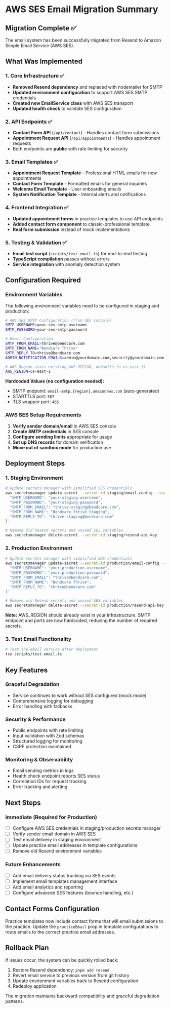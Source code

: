 # AWS SES Email Migration Summary

## Migration Complete ✅

The email system has been successfully migrated from Resend to Amazon Simple Email Service (AWS SES).

## What Was Implemented

### 1. Core Infrastructure ✅
- **Removed Resend dependency** and replaced with nodemailer for SMTP
- **Updated environment configuration** to support AWS SES SMTP credentials
- **Created new EmailService class** with AWS SES transport
- **Updated health check** to validate SES configuration

### 2. API Endpoints ✅
- **Contact Form API** (`/api/contact`) - Handles contact form submissions
- **Appointment Request API** (`/api/appointments`) - Handles appointment requests
- Both endpoints are **public** with rate limiting for security

### 3. Email Templates ✅
- **Appointment Request Template** - Professional HTML emails for new appointments
- **Contact Form Template** - Formatted emails for general inquiries
- **Welcome Email Template** - User onboarding emails
- **System Notification Template** - Internal alerts and notifications

### 4. Frontend Integration ✅
- **Updated appointment forms** in practice templates to use API endpoints
- **Added contact form component** to classic-professional template
- **Real form submission** instead of mock implementations

### 5. Testing & Validation ✅
- **Email test script** (`scripts/test-email.ts`) for end-to-end testing
- **TypeScript compilation** passes without errors
- **Service integration** with anomaly detection system

## Configuration Required

### Environment Variables
The following environment variables need to be configured in staging and production:

```bash
# AWS SES SMTP Configuration (from SES console)
SMTP_USERNAME=your-ses-smtp-username
SMTP_PASSWORD=your-ses-smtp-password

# Email Configuration
SMTP_FROM_EMAIL=thrive@bendcare.com
SMTP_FROM_NAME="Bendcare Thrive"
SMTP_REPLY_TO=thrive@bendcare.com
ADMIN_NOTIFICATION_EMAILS=admin@yourdomain.com,security@yourdomain.com

# AWS Region (uses existing AWS_REGION, defaults to us-east-1)
AWS_REGION=us-east-1
```

**Hardcoded Values (no configuration needed):**
- SMTP endpoint: `email-smtp.{region}.amazonaws.com` (auto-generated)
- STARTTLS port: `587`
- TLS wrapper port: `465`

### AWS SES Setup Requirements
1. **Verify sender domain/email** in AWS SES console
2. **Create SMTP credentials** in SES console
3. **Configure sending limits** appropriate for usage
4. **Set up DNS records** for domain verification
5. **Move out of sandbox mode** for production use

## Deployment Steps

### 1. Staging Environment
```bash
# Update secrets manager with simplified SES credentials
aws secretsmanager update-secret --secret-id staging/email-config --secret-string '{
  "SMTP_USERNAME": "your-staging-username",
  "SMTP_PASSWORD": "your-staging-password",
  "SMTP_FROM_EMAIL": "thrive-staging@bendcare.com",
  "SMTP_FROM_NAME": "Bendcare Thrive Staging",
  "SMTP_REPLY_TO": "thrive-staging@bendcare.com"
}'

# Remove old Resend secrets and unused SES variables
aws secretsmanager delete-secret --secret-id staging/resend-api-key
```

### 2. Production Environment
```bash
# Update secrets manager with simplified SES credentials
aws secretsmanager update-secret --secret-id production/email-config --secret-string '{
  "SMTP_USERNAME": "your-production-username", 
  "SMTP_PASSWORD": "your-production-password",
  "SMTP_FROM_EMAIL": "thrive@bendcare.com",
  "SMTP_FROM_NAME": "Bendcare Thrive",
  "SMTP_REPLY_TO": "thrive@bendcare.com"
}'

# Remove old Resend secrets and unused SES variables
aws secretsmanager delete-secret --secret-id production/resend-api-key
```

**Note:** AWS_REGION should already exist in your infrastructure. SMTP endpoint and ports are now hardcoded, reducing the number of required secrets.

### 3. Test Email Functionality
```bash
# Test the email service after deployment
tsx scripts/test-email.ts
```

## Key Features

### Graceful Degradation
- Service continues to work without SES configured (mock mode)
- Comprehensive logging for debugging
- Error handling with fallbacks

### Security & Performance
- Public endpoints with rate limiting
- Input validation with Zod schemas
- Structured logging for monitoring
- CSRF protection maintained

### Monitoring & Observability
- Email sending metrics in logs
- Health check endpoint reports SES status
- Correlation IDs for request tracking
- Error tracking and alerting

## Next Steps

### Immediate (Required for Production)
- [ ] Configure AWS SES credentials in staging/production secrets manager
- [ ] Verify sender email domain in AWS SES
- [ ] Test email delivery in staging environment
- [ ] Update practice email addresses in template configurations
- [ ] Remove old Resend environment variables

### Future Enhancements
- [ ] Add email delivery status tracking via SES events
- [ ] Implement email templates management interface
- [ ] Add email analytics and reporting
- [ ] Configure advanced SES features (bounce handling, etc.)

## Contact Forms Configuration

Practice templates now include contact forms that will email submissions to the practice. Update the `practiceEmail` prop in template configurations to route emails to the correct practice email addresses.

## Rollback Plan

If issues occur, the system can be quickly rolled back:
1. Restore Resend dependency: `pnpm add resend`
2. Revert email service to previous version from git history  
3. Update environment variables back to Resend configuration
4. Redeploy application

The migration maintains backward compatibility and graceful degradation patterns.
